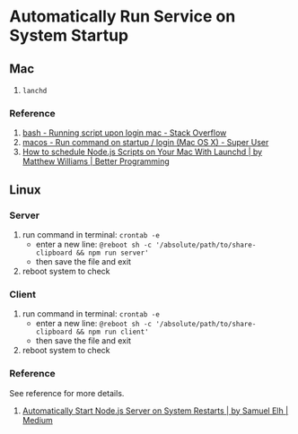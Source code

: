 # Automatically Run Service on System Startup

## Mac

1. `lanchd`

### Reference

1. [bash - Running script upon login mac - Stack Overflow](https://stackoverflow.com/questions/6442364/running-script-upon-login-mac)
1. [macos - Run command on startup / login (Mac OS X) - Super User](https://superuser.com/questions/229773/run-command-on-startup-login-mac-os-x)
1. [How to schedule Node.js Scripts on Your Mac With Launchd | by Matthew Williams | Better Programming](https://betterprogramming.pub/schedule-node-js-scripts-on-your-mac-with-launchd-a7fca82fbf02)

## Linux

### Server

1. run command in terminal: `crontab -e`
   - enter a new line: `@reboot sh -c '/absolute/path/to/share-clipboard && npm run server'`
   - then save the file and exit
1. reboot system to check

### Client

1. run command in terminal: `crontab -e`
   - enter a new line: `@reboot sh -c '/absolute/path/to/share-clipboard && npm run client'`
   - then save the file and exit
1. reboot system to check

### Reference

See reference for more details.

1. [Automatically Start Node.js Server on System Restarts | by Samuel Elh | Medium](https://medium.com/@elhardoum/automatically-start-node-js-server-on-system-restarts-cab3d2194674)
